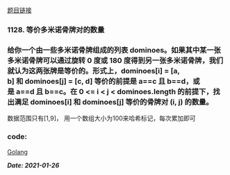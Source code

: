 [题目链接](https://leetcode-cn.com/problems/number-of-equivalent-domino-pairs/)
    
### 1128. 等价多米诺骨牌对的数量
### 给你一个由一些多米诺骨牌组成的列表 dominoes。如果其中某一张多米诺骨牌可以通过旋转 0 度或 180 度得到另一张多米诺骨牌，我们就认为这两张牌是等价的。形式上，dominoes[i] = [a, b] 和 dominoes[j] = [c, d] 等价的前提是 a==c 且 b==d，或是 a==d 且 b==c。在 0 <= i < j < dominoes.length 的前提下，找出满足 dominoes[i] 和 dominoes[j] 等价的骨牌对 (i, j) 的数量。

数据范围只有[1,9]， 用一个数组大小为100来哈希标记，每次累加即可

### code:
[Golang](https://github.com/Archangel59/LeetCode/blob/main/1128/1128.go)  

***Date: 2021-01-26***